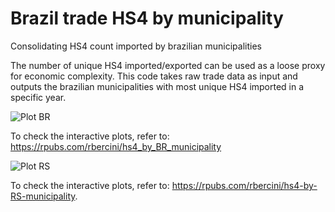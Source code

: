 # Brazil trade HS4 by municipality
Consolidating HS4 count imported by brazilian municipalities

The number of unique HS4 imported/exported can be used as a loose proxy for economic complexity. This code takes raw trade data as input and outputs the brazilian municipalities with most unique HS4 imported in a specific year. 

![Plot BR](https://raw.githubusercontent.com/rodrigobercinimartins/Brazil-trade-HS4-by-municipality/master/HS4%20by%20BR%20municipalities/Plot.jpg)

To check the interactive plots, refer to:
https://rpubs.com/rbercini/hs4_by_BR_municipality

![Plot RS](https://raw.githubusercontent.com/rodrigobercinimartins/Brazil-trade-HS4-by-municipality/master/HS4%20by%20RS%20municipalities/Plot.jpg)

To check the interactive plots, refer to:
https://rpubs.com/rbercini/hs4-by-RS-municipality. 
